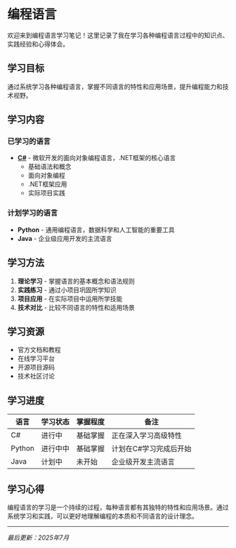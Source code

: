# 编程语言

欢迎来到编程语言学习笔记！这里记录了我在学习各种编程语言过程中的知识点、实践经验和心得体会。

## 学习目标

通过系统学习各种编程语言，掌握不同语言的特性和应用场景，提升编程能力和技术视野。

## 学习内容

### 已学习的语言

- **[C#](./C%23.md)** - 微软开发的面向对象编程语言，.NET框架的核心语言
  - 基础语法和概念
  - 面向对象编程
  - .NET框架应用
  - 实际项目实践

### 计划学习的语言

- **Python** - 通用编程语言，数据科学和人工智能的重要工具
- **Java** - 企业级应用开发的主流语言

## 学习方法

1. **理论学习** - 掌握语言的基本概念和语法规则
2. **实践练习** - 通过小项目巩固所学知识
3. **项目应用** - 在实际项目中运用所学技能
4. **技术对比** - 比较不同语言的特性和适用场景

## 学习资源

- 官方文档和教程
- 在线学习平台
- 开源项目源码
- 技术社区讨论

## 学习进度

| 语言 | 学习状态 | 掌握程度 | 备注 |
|------|----------|----------|------|
| C# | 进行中 | 基础掌握 | 正在深入学习高级特性 |
| Python | 进行中中 | 基础掌握 | 计划在C#学习完成后开始 |
| Java | 计划中   | 未开始   | 企业级开发主流语言     |

## 学习心得

编程语言的学习是一个持续的过程，每种语言都有其独特的特性和应用场景。通过系统学习和实践，可以更好地理解编程的本质和不同语言的设计理念。

---

*最后更新：2025年7月* 